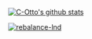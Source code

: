 [![C-Otto's github stats](https://github-readme-stats.vercel.app/api?username=C-Otto&show_icons=true&count_private=true)](https://github.com/anuraghazra/github-readme-stats)

[![rebalance-lnd](https://github-readme-stats.vercel.app/api/pin/?username=C-Otto&repo=rebalance-lnd)](https://github.com/C-Otto/rebalance-lnd)
